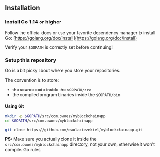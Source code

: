 ## Installation

### Install Go 1.14 or higher
Follow the official docs or use your favorite dependency manager
to install Go: [https://golang.org/doc/install](https://golang.org/doc/install)

Verify your `$GOPATH` is correctly set before continuing!

### Setup this repository

Go is a bit picky about where you store your repositories.

The convention is to store:
- the source code inside the `$GOPATH/src`
- the compiled program binaries inside the `$GOPATH/bin`

#### Using Git
```bash
mkdir -p $GOPATH/src/com.owoez/myblockchainapp
cd $GOPATH/src/com.owoez/myblockchainapp

git clone https://github.com/owolabiezekiel/myblockchainapp.git
```

**PS:** Make sure you actually clone it inside the `src/com.owoez/myblockchainapp` directory, not your own, otherwise it won't compile. Go rules.
